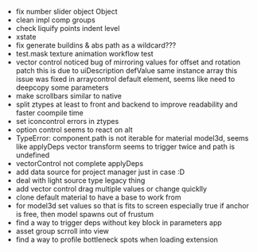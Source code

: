 -   fix number slider object Object
-   clean impl comp groups
-   check liquify points indent level
-   xstate
-   fix generate buildins & abs path as a wildcard???
-   test.mask texture animation workflow test
-   vector control noticed bug of mirroring values for offset and rotation patch
    this is due to uiDescription defValue same instance array
    this issue was fixed in arraycontrol default element, seems like need to deepcopy some parameters
-   make scrollbars similar to native
-   split ztypes at least to front and backend to improve readability and faster coompile time
-   set iconcontrol errors in ztypes
-   option control seems to react on alt
-   TypeError: component.path is not iterable for material model3d, seems like applyDeps
    vector transform seems to trigger twice and path is undefined
-   vectorControl not complete applyDeps
-   add data source for project manager just in case :D
-   deal with light source type legacy thing
-   add vector control drag multiple values or change quicklly
-   clone default material to have a base to work from
-   for model3d set values so that is fits to screen
    especially true if anchor is free, then model spawns out of frustum
-   find a way to trigger deps without key block in parameters app
-   asset group scrroll into view
-   find a way to profile bottleneck spots when loading extension
